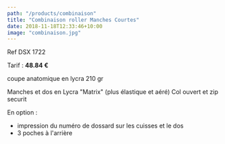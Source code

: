 ```yaml
---
path: "/products/combinaison"
title: "Combinaison roller Manches Courtes"
date: 2018-11-18T12:33:46+10:00
image: "combinaison.jpg"
---
```


Ref DSX 1722

Tarif : **48.84 €**

coupe anatomique en lycra 210 gr

Manches et dos en Lycra "Matrix" (plus élastique et aéré)
Col ouvert et zip securit 

En option :
   - impression du numéro de dossard sur les cuisses et le dos
   - 3 poches à l'arrière